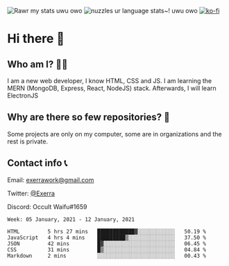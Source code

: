![Rawr my stats uwu owo](https://github-readme-stats.vercel.app/api?username=Exerra&show_icons=true&theme=buefy)
![nuzzles ur language stats~! uwu owo](https://github-readme-stats.vercel.app/api/top-langs/?username=Exerra&layout=compact)
[![ko-fi](https://www.ko-fi.com/img/githubbutton_sm.svg)](https://ko-fi.com/X8X130H96)
# Hi there 👋
## Who am I? 🙋‍♀️
I am a new web developer, I know HTML, CSS and JS. I am learning the MERN (MongoDB, Express, React, NodeJS) stack. Afterwards, I will learn ElectronJS
## Why are there so few repositories? 🤔
Some projects are only on my computer, some are in organizations and the rest is private.
## Contact info 📞
Email: [exerrawork@gmail.com](mailto:exerrawork@gmail.com)

Twitter: [@Exerra](https://twitter.com/exerra)

Discord: Occult Waifu#1659

<!--START_SECTION:waka-->
```text
Week: 05 January, 2021 - 12 January, 2021

HTML         5 hrs 27 mins   ████████████▓░░░░░░░░░░░░   50.19 % 
JavaScript   4 hrs 4 mins    █████████▒░░░░░░░░░░░░░░░   37.50 % 
JSON         42 mins         █▓░░░░░░░░░░░░░░░░░░░░░░░   06.45 % 
CSS          31 mins         █▒░░░░░░░░░░░░░░░░░░░░░░░   04.84 % 
Markdown     2 mins          ░░░░░░░░░░░░░░░░░░░░░░░░░   00.43 % 
```
<!--END_SECTION:waka-->
